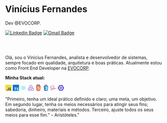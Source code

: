 # Vinícius Fernandes

Dev @EVOCORP.

[![Linkedin Badge](https://img.shields.io/badge/-Vinicius%20Fernandes-000000?style=flat-square&logo=Linkedin&logoColor=white&link=https://www.linkedin.com/in/vin%C3%ADcius-fernandes-3a6686139/)](https://www.linkedin.com/in/vin%C3%ADcius-fernandes-3a6686139/) 
[![Gmail Badge](https://img.shields.io/badge/-viniciusfernandes6991@gmail.com-000000?style=flat-square&logo=Gmail&logoColor=white&link=mailto:viniciusfernandes6991@gmail.com)](mailto:viniciusfernandes6991@gmail.com)

<br />
<br />

Olá, sou o Vinícius Fernandes, analista e desenvolvedor de sistemas, sempre focado em qualidade, arquitetura e boas práticas. Atualmente estou como Front End Developer na [EVOCORP](https://www.evocorp.com.br).

**Minha Stack atual:**

<code><img height="20" src="https://raw.githubusercontent.com/github/explore/80688e429a7d4ef2fca1e82350fe8e3517d3494d/topics/javascript/javascript.png"></code>
<code><img height="20" src="https://raw.githubusercontent.com/github/explore/80688e429a7d4ef2fca1e82350fe8e3517d3494d/topics/typescript/typescript.png"></code>
<code><img height="20" src="https://raw.githubusercontent.com/github/explore/80688e429a7d4ef2fca1e82350fe8e3517d3494d/topics/react/react.png"></code>
<code><img height="20" src="https://raw.githubusercontent.com/github/explore/80688e429a7d4ef2fca1e82350fe8e3517d3494d/topics/redux/redux.png"></code>
<code><img height="20" src="https://raw.githubusercontent.com/github/explore/80688e429a7d4ef2fca1e82350fe8e3517d3494d/topics/html/html.png"></code>
<code><img height="20" src="https://raw.githubusercontent.com/github/explore/80688e429a7d4ef2fca1e82350fe8e3517d3494d/topics/css/css.png"></code>
<code><img height="20" src="https://raw.githubusercontent.com/github/explore/80688e429a7d4ef2fca1e82350fe8e3517d3494d/topics/sass/sass.png"></code>
<code><img height="20" src="https://raw.githubusercontent.com/github/explore/80688e429a7d4ef2fca1e82350fe8e3517d3494d/topics/eslint/eslint.png"></code>

"Primeiro, tenha um ideal prático definido e claro; uma meta, um objetivo. Em segundo lugar, tenha os meios necessários para atingir seus fins; sabedoria, dinheiro, materiais e métodos. Terceiro, ajuste todos os seus meios para esse fim.” – Aristóteles."
